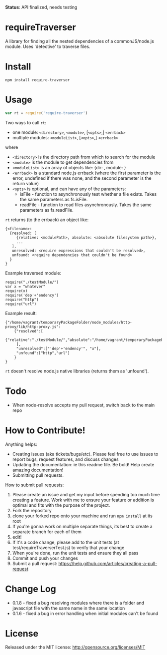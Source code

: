 **Status**: API finalized, needs testing

requireTraverser
=============

A library for finding all the nested dependencies of a commonJS/node.js module. Uses 'detective' to traverse files.

Install
=======

```
npm install require-traverser
```

Usage
=====
```javascript
var rt = require('require-traverser')
```

Two ways to call `rt`:

* one module: `<directory>`, `<module>`, [`<opts>`,] `<errback>`
* multiple modules: `<moduleList>`, [`<opts>`,] `<errback>`

where

* `<directory>` is the directory path from which to search for the module
* `<module>` is the module to get dependencies from
* `<moduleList>` is an array of objects like: {dir: <directory>, module: <module>}
* `<errback>` is a standard node.js errback (where the first parameter is the error, undefined if there was none, and the second parameter is the return value)
* `<opts>` is optional, and can have any of the parameters:
    * isFile - function to asynchronously test whether a file exists. Takes the same parameters as fs.isFile.
    * readFile - function to read files asynchronously. Takes the same parameters as fs.readFile.

`rt` returns (to the errback) an object like:
```
{<filename>:
  {resolved: [
     {relative: <modulePath>, absolute: <absolute filesystem path>},
     ...
   ],
   unresolved: <require expressions that couldn't be resolved>,
   unfound: <require dependencies that couldn't be found>
  }
}
```

Example traversed module:
```
require("./testModule/")
var x = "whatever"
require(x)
require('dep'+'endency')
require("http")
require("url")
```

Example result:
```
{"/home/vagrant/temporaryPackageFolder/node_modules/http-proxy/lib/http-proxy.js":
    {"resolved":[
        {"relative":"./testModule/","absolute":"/home/vagrant/temporaryPackageFolder/node_modules/testModule/lib/testModule.js"}
     ],
     "unresolved":["'dep'+'endency'", "x"],
     "unfound":["http","url"]
    }
}
```

`rt` doesn't resolve node.js native libraries (returns them as 'unfound').

Todo
========

* When node-resolve accepts my pull request, switch back to the main repo

How to Contribute!
============

Anything helps:

* Creating issues (aka tickets/bugs/etc). Please feel free to use issues to report bugs, request features, and discuss changes
* Updating the documentation: ie this readme file. Be bold! Help create amazing documentation!
* Submitting pull requests.

How to submit pull requests:

1. Please create an issue and get my input before spending too much time creating a feature. Work with me to ensure your feature or addition is optimal and fits with the purpose of the project.
2. Fork the repository
3. clone your forked repo onto your machine and run `npm install` at its root
4. If you're gonna work on multiple separate things, its best to create a separate branch for each of them
5. edit!
6. If it's a code change, please add to the unit tests (at test/requireTraverserTest.js) to verify that your change
7. When you're done, run the unit tests and ensure they all pass
8. Commit and push your changes
9. Submit a pull request: https://help.github.com/articles/creating-a-pull-request

Change Log
==========

* 0.1.8 - fixed a bug resolving modules where there is a folder and javascript file with the same name in the same location
* 0.1.6 - fixed a bug in error handling when initial modules can't be found

License
=======
Released under the MIT license: http://opensource.org/licenses/MIT
